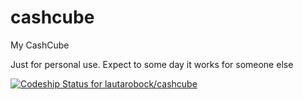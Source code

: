cashcube
========

My CashCube

Just for personal use. Expect to some day it works for someone else

[ ![Codeship Status for lautarobock/cashcube](https://codeship.com/projects/d13e7f60-0311-0134-7b73-66c13c69654e/status?branch=master
)](https://codeship.com/projects/d13e7f60-0311-0134-7b73-66c13c69654e/status?branch=master)
